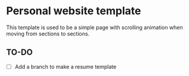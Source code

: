 # Personal website template

This template is used to be a simple page with scrolling animation
when moving from sections to sections.

## TO-DO
- [ ] Add a branch to make a resume template